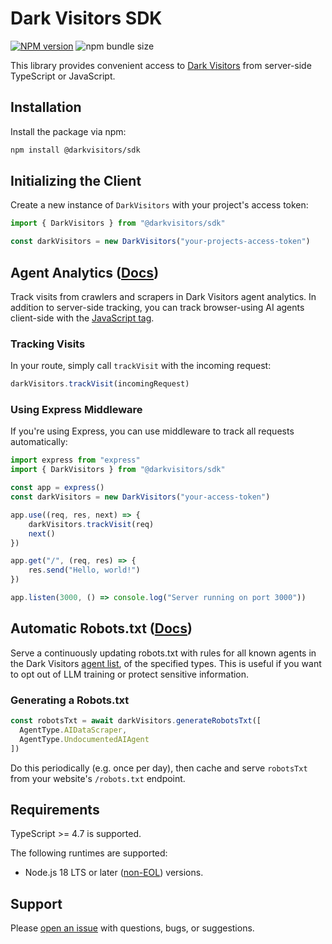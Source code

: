 # Dark Visitors SDK

[![NPM version](https://img.shields.io/npm/v/@darkvisitors/sdk.svg)](https://npmjs.org/package/@darkvisitors/sdk) ![npm bundle size](https://img.shields.io/bundlephobia/minzip/@darkvisitors/sdk)

This library provides convenient access to [Dark Visitors](https://darkvisitors.com/) from server-side TypeScript or JavaScript.

## Installation

Install the package via npm:

```sh
npm install @darkvisitors/sdk
```

## Initializing the Client

Create a new instance of `DarkVisitors` with your project's access token:

```ts
import { DarkVisitors } from "@darkvisitors/sdk"

const darkVisitors = new DarkVisitors("your-projects-access-token")
```

## Agent Analytics ([Docs](https://darkvisitors.com/docs/analytics/server))

Track visits from crawlers and scrapers in Dark Visitors agent analytics. In addition to server-side tracking, you can track browser-using AI agents client-side with the [JavaScript tag](https://darkvisitors.com/docs/analytics/client).

### Tracking Visits

In your route, simply call `trackVisit` with the incoming request:

```ts
darkVisitors.trackVisit(incomingRequest)
```

### Using Express Middleware

If you're using Express, you can use middleware to track all requests automatically:

```ts
import express from "express"
import { DarkVisitors } from "@darkvisitors/sdk"

const app = express()
const darkVisitors = new DarkVisitors("your-access-token")

app.use((req, res, next) => {
    darkVisitors.trackVisit(req)
    next()
})

app.get("/", (req, res) => {
    res.send("Hello, world!")
})

app.listen(3000, () => console.log("Server running on port 3000"))
```

## Automatic Robots.txt ([Docs](https://darkvisitors.com/docs/robots-txt))

Serve a continuously updating robots.txt with rules for all known agents in the Dark Visitors [agent list](https://darkvisitors.com/agents), of the specified types. This is useful if you want to opt out of LLM training or protect sensitive information.

### Generating a Robots.txt

```ts
const robotsTxt = await darkVisitors.generateRobotsTxt([
  AgentType.AIDataScraper,
  AgentType.UndocumentedAIAgent
])

```

Do this periodically (e.g. once per day), then cache and serve `robotsTxt` from your website's `/robots.txt` endpoint.

## Requirements

TypeScript >= 4.7 is supported.

The following runtimes are supported:

- Node.js 18 LTS or later ([non-EOL](https://endoflife.date/nodejs)) versions.

## Support

Please [open an issue](https://github.com/darkvisitors/node-sdk/issues) with questions, bugs, or suggestions.